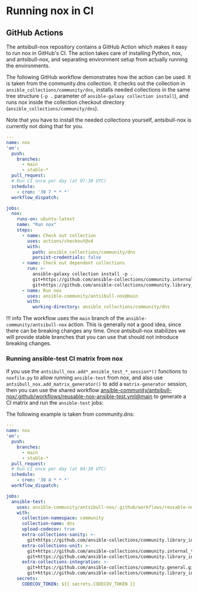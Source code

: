 <!--
Copyright (c) Ansible Project
GNU General Public License v3.0+ (see LICENSES/GPL-3.0-or-later.txt or https://www.gnu.org/licenses/gpl-3.0.txt)
SPDX-License-Identifier: GPL-3.0-or-later
-->

# Running nox in CI

## GitHub Actions

The antsibull-nox repository contains a GitHub Action which makes it easy to run nox in GitHub's CI.
The action takes care of installing Python, nox, and antsibull-nox,
and separating environment setup from actually running the environments.

The following GitHub workflow demonstrates how the action can be used.
It is taken from the community.dns collection.
It checks out the collection in `ansible_collections/community/dns`,
installs needed collections in the same tree structure (`-p .` parameter of `ansible-galaxy collection install`),
and runs nox inside the collection checkout directory (`ansible_collections/community/dns`).

Note that you have to install the needed collections yourself,
antsibull-nox is currently not doing that for you.

```yaml
---
name: nox
'on':
  push:
    branches:
      - main
      - stable-*
  pull_request:
  # Run CI once per day (at 07:30 UTC)
  schedule:
    - cron: '30 7 * * *'
  workflow_dispatch:

jobs:
  nox:
    runs-on: ubuntu-latest
    name: "Run nox"
    steps:
      - name: Check out collection
        uses: actions/checkout@v4
        with:
          path: ansible_collections/community/dns
          persist-credentials: false
      - name: Check out dependent collections
        run: >-
          ansible-galaxy collection install -p .
          git+https://github.com/ansible-collections/community.internal_test_tools.git,main
          git+https://github.com/ansible-collections/community.library_inventory_filtering.git,stable-1
      - name: Run nox
        uses: ansible-community/antsibull-nox@main
        with:
          working-directory: ansible_collections/community/dns
```

!!! info
    The workflow uses the `main` branch of the `ansible-community/antsibull-nox` action.
    This is generally not a good idea, since there can be breaking changes any time.
    Once antsibull-nox stabilizes we will provide stable branches that you can use
    that should not introduce breaking changes.

### Running ansible-test CI matrix from nox

If you use the `antsibull_nox.add*_ansible_test_*_session*()` functions to `noxfile.py` to allow running `ansible-test` from nox,
and also use `antsibull_nox.add_matrix_generator()` to add a `matrix-generator` session,
then you can use the shared workflow
[ansible-community/antsibull-nox/.github/workflows/reusable-nox-ansible-test.yml@main](https://github.com/ansible-community/antsibull-nox/blob/main/.github/workflows/reusable-nox-ansible-test.yml)
to generate a CI matrix and run the `ansible-test` jobs:

The following example is taken from community.dns:
```yaml
---
name: nox
'on':
  push:
    branches:
      - main
      - stable-*
  pull_request:
  # Run CI once per day (at 04:30 UTC)
  schedule:
    - cron: '30 4 * * *'
  workflow_dispatch:

jobs:
  ansible-test:
    uses: ansible-community/antsibull-nox/.github/workflows/reusable-nox-ansible-test.yml@main
    with:
      collection-namespace: community
      collection-name: dns
      upload-codecov: true
      extra-collections-sanity: >-
        git+https://github.com/ansible-collections/community.library_inventory_filtering.git,stable-1
      extra-collections-unit: >-
        git+https://github.com/ansible-collections/community.internal_test_tools.git,main
        git+https://github.com/ansible-collections/community.library_inventory_filtering.git,stable-1
      extra-collections-integration: >-
        git+https://github.com/ansible-collections/community.general.git,main
        git+https://github.com/ansible-collections/community.library_inventory_filtering.git,stable-1
    secrets:
      CODECOV_TOKEN: ${{ secrets.CODECOV_TOKEN }}
```
